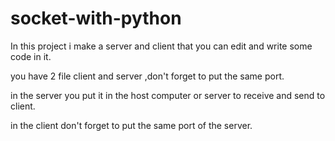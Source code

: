 # socket-with-python
In this project i make a server and client that you can edit and write some code in it.

you have 2 file client and server ,don't forget to put the same port. 

in the server you put it in the host computer or server to receive and send to client.

in the client don't forget to put the same port of the server. 
